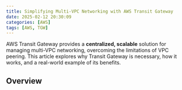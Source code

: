 ```yaml
---
title: Simplifying Multi-VPC Networking with AWS Transit Gateway
date: 2025-02-12 20:30:09
categories: [AWS]
tags: [AWS, TGW]
---
```


AWS Transit Gateway provides a **centralized, scalable** solution for managing multi-VPC networking, overcoming the limitations of VPC peering. This article explores why Transit Gateway is necessary, how it works, and a real-world example of its benefits.

<!--more-->

## Overview
